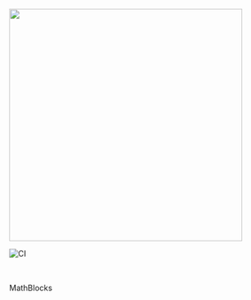 <br/>
<img src="https://i.ibb.co/5KpcCWy/photo-2021-09-07-09-47-44.jpg" width="420" >

![CI](https://github.com/mathblocks/contracts/workflows/Test/badge.svg)

<br />

MathBlocks
